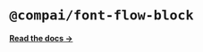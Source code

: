 # `@compai/font-flow-block`

[**Read the docs &rarr;**](https://components.ai/docs/typefaces/flow-block)
